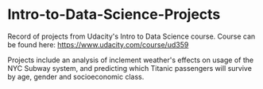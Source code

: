 # Intro-to-Data-Science-Projects
Record of projects from Udacity's Intro to Data Science course.
Course can be found here: https://www.udacity.com/course/ud359

Projects include an analysis of inclement weather's effects on usage of the NYC Subway system, and predicting which Titanic passengers will survive by age, gender and socioeconomic class.
